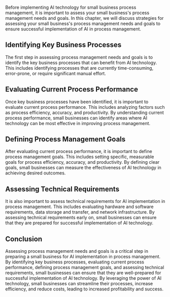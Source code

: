 

Before implementing AI technology for small business process management, it is important to assess your small business's process management needs and goals. In this chapter, we will discuss strategies for assessing your small business's process management needs and goals to ensure successful implementation of AI in process management.

Identifying Key Business Processes
----------------------------------

The first step in assessing process management needs and goals is to identify the key business processes that can benefit from AI technology. This includes identifying processes that are currently time-consuming, error-prone, or require significant manual effort.

Evaluating Current Process Performance
--------------------------------------

Once key business processes have been identified, it is important to evaluate current process performance. This includes analyzing factors such as process efficiency, accuracy, and productivity. By understanding current process performance, small businesses can identify areas where AI technology can be most effective in improving process management.

Defining Process Management Goals
---------------------------------

After evaluating current process performance, it is important to define process management goals. This includes setting specific, measurable goals for process efficiency, accuracy, and productivity. By defining clear goals, small businesses can measure the effectiveness of AI technology in achieving desired outcomes.

Assessing Technical Requirements
--------------------------------

It is also important to assess technical requirements for AI implementation in process management. This includes evaluating hardware and software requirements, data storage and transfer, and network infrastructure. By assessing technical requirements early on, small businesses can ensure that they are prepared for successful implementation of AI technology.

Conclusion
----------

Assessing process management needs and goals is a critical step in preparing a small business for AI implementation in process management. By identifying key business processes, evaluating current process performance, defining process management goals, and assessing technical requirements, small businesses can ensure that they are well-prepared for successful implementation of AI technology. By leveraging the power of AI technology, small businesses can streamline their processes, increase efficiency, and reduce costs, leading to increased profitability and success.
